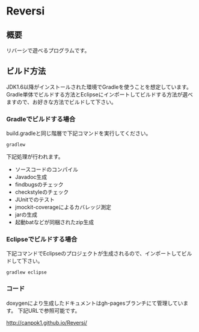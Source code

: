 Reversi
=======

## 概要

リバーシで遊べるプログラムです。

## ビルド方法

JDK1.6以降がインストールされた環境でGradleを使うことを想定しています。
Gradle単体でビルドする方法とEclipseにインポートしてビルドする方法が選べますので、お好きな方法でビルドして下さい。

### Gradleでビルドする場合

build.gradleと同じ階層で下記コマンドを実行してください。

```
gradlew
```

下記処理が行われます。

* ソースコードのコンパイル
* Javadoc生成
* findbugsのチェック
* checkstyleのチェック
* JUnitでのテスト
* jmockit-coverageによるカバレッジ測定
* jarの生成
* 起動batなどが同梱されたzip生成

### Eclipseでビルドする場合

下記コマンドでEclipseのプロジェクトが生成されるので、インポートしてビルドして下さい。

```
gradlew eclipse
```

### コード

doxygenにより生成したドキュメントはgh-pagesブランチにて管理しています。
下記URLで参照可能です。

http://canpok1.github.io/Reversi/

